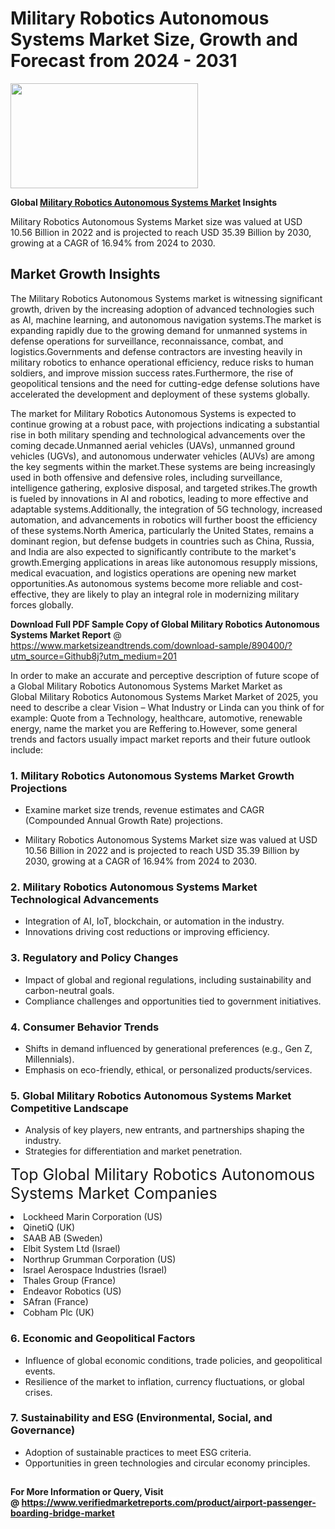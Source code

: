 <H1>Military Robotics Autonomous Systems Market Size, Growth and Forecast from 2024 - 2031</H1><img class="aligncenter size-medium wp-image-584254" src="https://thirdeyenews.in/wp-content/uploads/2024/09/Global-Market-Research-300x168.jpeg" alt="" width="300" height="168" /><p><strong>Global&nbsp;<a href="https://www.marketsizeandtrends.com/download-sample/890400/?utm_source=Github8j?utm_medium=201">Military Robotics Autonomous Systems Market</a> Insights</strong></p><p>Military Robotics Autonomous Systems Market size was valued at USD 10.56 Billion in 2022 and is projected to reach USD 35.39 Billion by 2030, growing at a CAGR of 16.94% from 2024 to 2030.</p><p><h2>Market Growth Insights</h2> <p>The Military Robotics Autonomous Systems market is witnessing significant growth, driven by the increasing adoption of advanced technologies such as AI, machine learning, and autonomous navigation systems.The market is expanding rapidly due to the growing demand for unmanned systems in defense operations for surveillance, reconnaissance, combat, and logistics.Governments and defense contractors are investing heavily in military robotics to enhance operational efficiency, reduce risks to human soldiers, and improve mission success rates.Furthermore, the rise of geopolitical tensions and the need for cutting-edge defense solutions have accelerated the development and deployment of these systems globally.</p> <p>The market for Military Robotics Autonomous Systems is expected to continue growing at a robust pace, with projections indicating a substantial rise in both military spending and technological advancements over the coming decade.Unmanned aerial vehicles (UAVs), unmanned ground vehicles (UGVs), and autonomous underwater vehicles (AUVs) are among the key segments within the market.These systems are being increasingly used in both offensive and defensive roles, including surveillance, intelligence gathering, explosive disposal, and targeted strikes.The growth is fueled by innovations in AI and robotics, leading to more effective and adaptable systems.Additionally, the integration of 5G technology, increased automation, and advancements in robotics will further boost the efficiency of these systems.North America, particularly the United States, remains a dominant region, but defense budgets in countries such as China, Russia, and India are also expected to significantly contribute to the market's growth.Emerging applications in areas like autonomous resupply missions, medical evacuation, and logistics operations are opening new market opportunities.As autonomous systems become more reliable and cost-effective, they are likely to play an integral role in modernizing military forces globally.<p><span class=""><strong>Download Full PDF Sample Copy of Global Military Robotics Autonomous Systems Market Report</strong> @ <a href="https://www.marketsizeandtrends.com/download-sample/890400/?utm_source=Github8j?utm_medium=201" target="_blank">https://www.marketsizeandtrends.com/download-sample/890400/?utm_source=Github8j?utm_medium=201</a></span></p><p>In order to make an accurate and perceptive description of future scope of a Global&nbsp;Military Robotics Autonomous Systems Market Market as Global&nbsp;Military Robotics Autonomous Systems Market Market of 2025, you need to describe a clear Vision &ndash; What Industry or Linda can you think of for example: Quote from a Technology, healthcare, automotive, renewable energy, name the market you are Reffering to.However, some general trends and factors usually impact market reports and their future outlook include:</p><h3>1.&nbsp;<strong>Military Robotics Autonomous Systems Market Growth Projections</strong></h3><ul><li>Examine market size trends, revenue estimates and CAGR (Compounded Annual Growth Rate) projections.</li><li><p>Military Robotics Autonomous Systems Market size was valued at USD 10.56 Billion in 2022 and is projected to reach USD 35.39 Billion by 2030, growing at a CAGR of 16.94% from 2024 to 2030.</p></li></ul><h3>2.&nbsp;<strong>Military Robotics Autonomous Systems Market Technological Advancements</strong></h3><ul><li>Integration of AI, IoT, blockchain, or automation in the industry.</li><li>Innovations driving cost reductions or improving efficiency.</li></ul><h3>3.&nbsp;<strong>Regulatory and Policy Changes</strong></h3><ul><li>Impact of global and regional regulations, including sustainability and carbon-neutral goals.</li><li>Compliance challenges and opportunities tied to government initiatives.</li></ul><h3>4.&nbsp;<strong>Consumer Behavior Trends</strong></h3><ul><li>Shifts in demand influenced by generational preferences (e.g., Gen Z, Millennials).</li><li>Emphasis on eco-friendly, ethical, or personalized products/services.</li></ul><h3>5.&nbsp;<strong>Global Military Robotics Autonomous Systems Market Competitive Landscape</strong></h3><ul><li>Analysis of key players, new entrants, and partnerships shaping the industry.</li><li>Strategies for differentiation and market penetration.</li></ul><p data-pm-slice="1 1 []"><span style="color: inherit; font-family: inherit; font-size: 25px;">Top Global Military Robotics Autonomous Systems Market Companies</span></p><div class="" data-test-id=""><p><li>Lockheed Marin Corporation (US)</li><li> QinetiQ (UK)</li><li> SAAB AB (Sweden)</li><li> Elbit System Ltd (Israel)</li><li> Northrup Grumman Corporation (US)</li><li> Israel Aerospace Industries (Israel)</li><li> Thales Group (France)</li><li> Endeavor Robotics (US)</li><li> SAfran (France)</li><li> Cobham Plc (UK)</li></p></div><h3>6.&nbsp;<strong>Economic and Geopolitical Factors</strong></h3><ul><li>Influence of global economic conditions, trade policies, and geopolitical events.</li><li>Resilience of the market to inflation, currency fluctuations, or global crises.</li></ul><h3>7.&nbsp;<strong>Sustainability and ESG (Environmental, Social, and Governance)</strong></h3><ul><li>Adoption of sustainable practices to meet ESG criteria.</li><li>Opportunities in green technologies and circular economy principles.</li></ul><h2><strong style="font-size: 14px;">For More Information or Query, Visit @&nbsp;</strong><a style="background-color: #ffffff; font-size: 14px;" href="https://www.marketsizeandtrends.com/report/military-robotics-autonomous-systems-market-/" target="_blank">https://www.verifiedmarketreports.com/product/airport-passenger-boarding-bridge-market</a></h2>